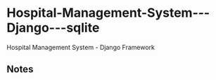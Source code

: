 # Hospital-Management-System---Django---sqlite
Hospital Management System - Django Framework
## Notes
